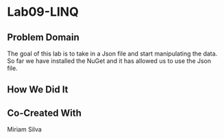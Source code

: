 # Lab09-LINQ


## Problem Domain
The goal of this lab is to take in a Json file and start manipulating the data. 
So far we have installed the NuGet and it has allowed us to use the Json file. 

## How We Did It


## Co-Created With 
Miriam Silva

